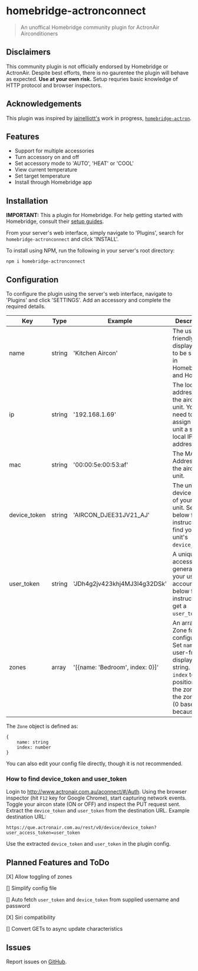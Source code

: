 # homebridge-actronconnect
> An unoffical Homebridge community plugin for ActronAir Airconditioners

## Disclaimers
This community plugin is not officially endorsed by Homebridge or ActronAir. Despite best efforts, there is no gaurentee the plugin will behave as expected. **Use at your own risk.**
Setup requries basic knowledge of HTTP protocol and browser inspectors.
## Acknowledgements
This plugin was inspired by [iainelliott's](https://github.com/iainelliott) work in progress, [`homebridge-actron`](https://www.npmjs.com/package/homebridge-actron).
## Features
- Support for multiple accessories
- Turn accessory on and off
- Set accessory mode to 'AUTO', 'HEAT' or 'COOL'
- View current temperature
- Set target temperature
- Install through Homebridge app

## Installation
**IMPORTANT:** This a plugin for Homebridge. For help getting started with Homebridge, consult their  [setup guides](https://github.com/homebridge/homebridge/wiki).

From your server's web interface, simply navigate to 'Plugins', search for `homebridge-actronconnect` and click 'INSTALL'.

To install using NPM, run the following in your server's root directory:
```
npm i homebridge-actronconnect
```
## Configuration
To configure the plugin using the server's web interface, navigate to 'Plugins' and click 'SETTINGS'. Add an accessory and complete the required details.

Key | Type | Example | Description
---|---|---|---
name | string | 'Kitchen Aircon' | The user-friendly display name to be shown in Homebridge and Home.
ip | string | '192.168.1.69' | The local IP address of the aircon unit. You will need to assign your unit a static local IP address.
mac | string | '00:00:5e:00:53:af' | The MAC Address of the aircon unit.
device_token | string | 'AIRCON_DJEE31JV21_AJ' | The unique device token of your aircon unit. See below for instruction to find your unit's ```device_token```.
user_token | string | 'JDh4g2jv423khj4MJ3l4g32DSk' | A unique access token generated for your user account. See below for instruction to get a ```user_token```.
zones | array | '[{name: 'Bedroom', index: 0}]' | An array of Zone for configuration. Set ```name``` to a user-friendly display name string. Set ```index``` to the position of the zone in the zones list (0 based because JS).

The ```Zone``` object is defined as:
```
{
    name: string
    index: number
}
```

You can also edit your config file directly, though it is not recommended.
### How to find device_token and user_token
Login to http://www.actronair.com.au/aconnect/#/Auth. Using the browser inspector (hit ```F12``` key for Google Chrome), start capturing network events. Toggle your aircon state (ON or OFF) and inspect the PUT request sent. Extract the ```device_token``` and ```user_token``` from the destination URL. Example destination URL:
```
https://que.actronair.com.au/rest/v0/device/device_token?user_access_token=user_token
```
Use the extracted ```device_token``` and ```user_token``` in the plugin config. 
## Planned Features and ToDo
[X] Allow toggling of zones

[] Simplify config file

[] Auto fetch ```user_token``` and ```device_token``` from supplied username and password

[X] Siri compatibility

[] Convert GETs to async update characteristics

## Issues
Report issues on [GitHub](https://github.com/manningtelfer/homebridge-actronconnect/issues).



